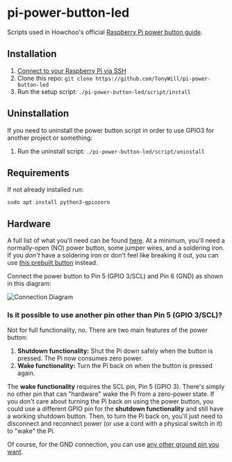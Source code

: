 # pi-power-button-led

Scripts used in Howchoo's official [Raspberry Pi power button guide](https://howchoo.com/g/mwnlytk3zmm/how-to-add-a-power-button-to-your-raspberry-pi).

## Installation

1. [Connect to your Raspberry Pi via SSH](https://howchoo.com/g/mgi3mdnlnjq/how-to-log-in-to-a-raspberry-pi-via-ssh)
1. Clone this repo: `git clone https://github.com/TonyWill/pi-power-button-led`
1. Run the setup script: `./pi-power-button-led/script/install`

## Uninstallation

If you need to uninstall the power button script in order to use GPIO3 for another project or something:

1. Run the uninstall script: `./pi-power-button-led/script/uninstall`

## Requirements
If not already installed run:
````shell
sudo apt install python3-gpiozero
````

## Hardware

A full list of what you'll need can be found [here](https://howchoo.com/g/mwnlytk3zmm/how-to-add-a-power-button-to-your-raspberry-pi#parts-list). At a minimum, you'll need a normally-open (NO) power button, some jumper wires, and a soldering iron. If you _don't_ have a soldering iron or don't feel like breaking it out, you can use [this prebuilt button](https://howchoo.com/shop/product/prebuilt-raspberry-pi-power-button?utm_source=github&utm_medium=referral&utm_campaign=git-repo-readme) instead.

Connect the power button to Pin 5 (GPIO 3/SCL) and Pin 6 (GND) as shown in this diagram:

![Connection Diagram](https://raw.githubusercontent.com/Howchoo/pi-power-button/master/diagrams/pinout.png)

### Is it possible to use another pin other than Pin 5 (GPIO 3/SCL)?

Not for full functionality, no. There are two main features of the power button:

1. **Shutdown functionality:** Shut the Pi down safely when the button is pressed. The Pi now consumes zero power.
1. **Wake functionality:** Turn the Pi back on when the button is pressed again.

The **wake functionality** requires the SCL pin, Pin 5 (GPIO 3). There's simply no other pin that can "hardware" wake the Pi from a zero-power state. If you don't care about turning the Pi back _on_ using the power button, you could use a different GPIO pin for the **shutdown functionality** and still have a working shutdown button. Then, to turn the Pi back on, you'll just need to disconnect and reconnect power (or use a cord with a physical switch in it) to "wake" the Pi.

Of course, for the GND connection, you can use [any other ground pin you want](https://pinout.xyz/).
